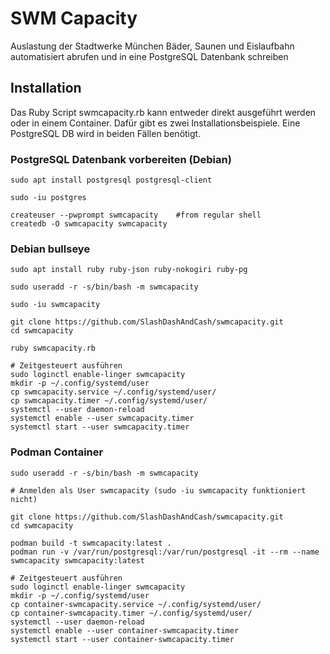 
# SWM Capacity

Auslastung der Stadtwerke München Bäder, Saunen und Eislaufbahn automatisiert abrufen und in eine PostgreSQL Datenbank schreiben

## Installation

Das Ruby Script swmcapacity.rb kann entweder direkt ausgeführt werden oder in einem Container. Dafür gibt es zwei Installationsbeispiele. Eine PostgreSQL DB wird in beiden Fällen benötigt.

### PostgreSQL Datenbank vorbereiten (Debian)

```
sudo apt install postgresql postgresql-client

sudo -iu postgres

createuser --pwprompt swmcapacity    #from regular shell
createdb -O swmcapacity swmcapacity
```


### Debian bullseye

```
sudo apt install ruby ruby-json ruby-nokogiri ruby-pg

sudo useradd -r -s/bin/bash -m swmcapacity

sudo -iu swmcapacity

git clone https://github.com/SlashDashAndCash/swmcapacity.git
cd swmcapacity

ruby swmcapacity.rb

# Zeitgesteuert ausführen
sudo loginctl enable-linger swmcapacity
mkdir -p ~/.config/systemd/user
cp swmcapacity.service ~/.config/systemd/user/
cp swmcapacity.timer ~/.config/systemd/user/
systemctl --user daemon-reload
systemctl enable --user swmcapacity.timer
systemctl start --user swmcapacity.timer
```


### Podman Container

```
sudo useradd -r -s/bin/bash -m swmcapacity

# Anmelden als User swmcapacity (sudo -iu swmcapacity funktioniert nicht)

git clone https://github.com/SlashDashAndCash/swmcapacity.git
cd swmcapacity

podman build -t swmcapacity:latest .
podman run -v /var/run/postgresql:/var/run/postgresql -it --rm --name swmcapacity swmcapacity:latest

# Zeitgesteuert ausführen
sudo loginctl enable-linger swmcapacity
mkdir -p ~/.config/systemd/user
cp container-swmcapacity.service ~/.config/systemd/user/
cp container-swmcapacity.timer ~/.config/systemd/user/
systemctl --user daemon-reload
systemctl enable --user container-swmcapacity.timer
systemctl start --user container-swmcapacity.timer
```


